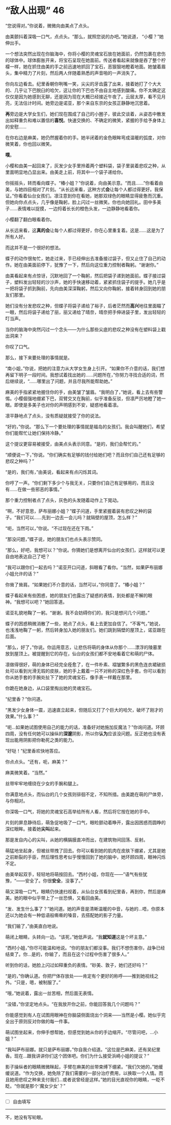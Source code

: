 # “敌人出现” 46

“您说得对。”你说着，微微向由美点了点头。

由美颤抖着深吸一口气，点点头。“那么，就照您说的办吧。”她说道， “小樱？”她伸出手。

一个想法突然出现在你脑海中，你将小樱的灵魂宝石放在她面前，仍然包裹在悲伤的球体中。球体膨胀开来，将宝石呈现在她面前。传送者看起来就像是吞了整个柠檬一样，她在抓住由美的手之前迅速地抓回了宝石，恶狠狠地瞪着地面。她皱着眉头，集中精力了片刻，然后两人伴随着熟悉的声音啪的一声消失了。

你向左边看去。纪里香朝你咧嘴一笑，尖尖的牙齿露了出来，接着她打了个大大的、几乎让下巴脱臼的哈欠，这让你的下巴也不由自主地感到酸痛。你不太确定这仅仅是因为她感到无聊，还是因为现在大概已经接近午夜了。云层太厚，看不见月亮，无法估计时间。她旁边是诺亚，那个来自东京的女孩正静静地沉思着。

**再**旁边是大学女生们，她们现在围成了自己的小圈子，彼此交谈着，从姿态中散发出如释重负和难以置信的**喜悦**。快速交换的、不确定的微笑，紧握的手给予身体上的安慰......

在你右边是麻美，她仍然握着你的手。她半闭着的金色眼眸弯成温暖的弧度，对你微笑着，你也回以微笑。

**噗**。

小樱和由美一起回来了，灰发少女手里拎着两个塑料袋，袋子里装着悲叹之种，从里面明显地凸显出来。由美走上前，将其中一个袋子递给你。

你摇摇头，转而看向蝶子。“椿小姐？”你说着，向由美示意。“而且......”你看着由美，与她四目相对了片刻。“从长远来看，这种方式**会**让每个人都过得更好。我保证。”你看着仙台女孩们。凛注意到你在看她，她那双绿色的眼睛显得疲惫而沉重。但她向你点点头，几乎像是鞠躬，脸上闪过一丝微笑。你也向她回礼。田中多美子......表情难以捉摸，一边捋着长长的橙色头发，一边静静地看着你。

小樱翻了翻白眼看着你。

从长远来看，这**真的会**让每个人都过得更好，你在心里重复着。这是......这是为了所有人好。

而这并不是一个很好的想法。

蝶子的动作很匆忙，她走过来，手已经伸出去准备接过袋子，但又止住了自己的动作。她在由美面前停下，犹豫了一下，然后向这位重力控制者鞠躬。“谢谢你。”

由美看起来有点惊讶，沉默地回了一个鞠躬，然后把袋子递到她面前。蝶子接过袋子，塑料发出轻轻的沙沙声，她的手快速移动着，紧紧抓住袋子的提手。她几乎是一把将袋子抓到胸前，先向由美深深鞠躬，然后又向你鞠躬，接着转身回到她的朋友们那里。

她们没有分发悲叹之种，但蝶子将袋子递给了裕子，后者茫然而**高兴**地往里面瞄了一眼，然后将袋子递给了丽，丽又递给了晴奈，晴奈把手伸进袋子里，发出轻轻的叮当声。

当你的脑海中突然闪过一个念头——为什么那些尖底的悲叹之种没有在塑料袋上戳出洞来？

你叹了口气。

那么，接下来要处理的事情就是。

“南小姐，”你说，把她的注意力从大学女生身上引开。“如果你不介意的话，我们想再留下明子一段时间。我想试着找出她的……问题所在，”你努力寻找合适的词，然后继续说，“……哪里出了问题，并且尽我所能帮助她。”

麻美的手指紧紧地握住你的手，由美皱了皱眉。“我明白了，”她说，看上去有些警惕。小樱倔强地绷紧下巴，双臂交叉在胸前，似乎准备反驳，但凛严厉地瞪了她一眼。即使是多美子也对你的声明感到不安，疑惑地看着凛。

凛平静地点了点头，没有质疑就接受了你的说法。

“好的，”你说。“那么下一个要处理的事情就是福岛的女孩们。我会叫醒她们，希望你们能帮忙让她们保持冷静。”

这个提议更容易被接受，由美点头表示同意。“是的，我们会帮忙的。”

“顺便说一下，”你说。“你们确实有足够的钱付给她们吧？而且你们自己还有足够的悲叹之种吗？”

“是的，我们有，”由美说，看起来有点闪烁其词。

你哼了一声。“你们剩下多少个与我无关，只要你们自己有足够用的，而且没有……在做一些邪恶的事情。”

那个重力控制者点了点头，灰色的头发随着动作上下晃动。

“啊，不好意思，萨布丽娜小姐？”蝶子问道，手里紧握着装有悲叹之种的袋子。“我们可以……先到一边去一会儿吗？就隔壁的屋顶，怎么样？”

“呃，当然可以，”你说。“不过现在还在下雨。”

“那没问题，”蝶子说，她的朋友们也点头表示赞同。

“那么，好吧，我想可以？”你说。你猜她们是想离开仙台的女孩们，这样就可以更自由地表达自己了吧？

“我可以跟你们一起去吗？”诺亚开口问道，斜眼看了看你。“当然，如果萨布丽娜小姐允许的话？”

你耸了耸肩。“如果她们不介意的话，当然可以，”你同意了。“椿小姐？”

蝶子看起来有些困惑，她的朋友们也露出了疑惑的表情，到处都是不解的眼神。“我想可以吧？”她回答道。

诺亚礼貌地鞠了一躬。“谢谢。我不会妨碍你们的，我只是想问几个问题。”

蝶子的困惑稍微消散了一些，她点了点头，看上去更加自信了。“不客气，”她说，也浅浅地鞠了一躬，然后转身加入她的朋友们。她们跳到隔壁的屋顶上，诺亚跟在后面。

“那么，好了，”你说。你运用意志，让悲伤将萌的身体从你那个……漂浮的陵墓里放到屋顶上。被提醒到它的存在，仙台的女孩们都不安地看着它和萌的尸体。

凛做得很好，萌的身体已经完全痊愈了，在一件朴素、褶皱繁多的黑色连衣裙破损处可以看到光滑无瑕的皮肤，她的手上戴着一只不对称的深红色手套。你可以看到你从她手套的手腕处扯下了她的灵魂宝石，像手表一样戴在那里。

你跪在她身边，从口袋里掏出她的灵魂宝石。

“纪里香？”你问道。

“黑发少女身体一震，迅速直立起来，但随后又打了个巨大的哈欠，破坏了刚才的效果。”什么事？"

“呃...如果她试图使用自己的能力的话，准备好对她施加反魔法？”你询问道。环顾四周，没有任何她可以操纵的**深邃**阴影，所以你**认为**应该没问题。反正她也没有表现出能用阴影把你勒死之类的能力。

“好哒！”纪里香欢快地答应。

你点点头。“还有，呃，麻美？”

麻美微笑着。“当然。”

丝带牢牢地缠绕在少女的手腕和腿上。

你满意地点头，而仙台的几个女孩则徘徊不定，不知所措。由美跪在萌的尸体旁，与你相对。

你深吸一口气，将她的灵魂宝石高举给所有人看，然后将它按在她的手中。

片刻的屏息静待后，萌急促地吸了一口气，眼睑颤动着睁开，露出因困惑而圆睁的深红眼眸。接着她**尖叫**起来。

那是发自内心的尖叫，从她的横膈膜直冲而出，在建筑物间回荡、反射。

萌猛地坐起身，但被丝带拽了回去。你可以看到她的肌肉在皮肤下绷紧，尤其是她之前断裂的手臣，然后理性思考似乎慢慢回到了她的脑中，她环顾四周，眼神闪烁不定。

由美举起双手，轻轻地将萌按回去。“西村小姐，你现在——”语气有些犹豫，“——安全了。你很**安全**，没事了。”

萌又深吸一口气，眼睛仍快速扫视着，从仙台女孩看到纪里香，再到你，然后是麻美。她的眼中似乎带上了一丝恐惧，又看回由美。

“发、发生什么事了？”她问道。她的声音是清晰温暖的中音，与她的...唔，你原本还以为她会有一种低语般嘶嘶的嗓音，去搭配她的影子力量。

“我们输了，”由美直白地说。

萌闭上眼睛，头转向一边。“该死，”她低声说。“我**就知道**这是个坏主意。”

“西村小姐，”你尽可能温和地说。“你的朋友们都没事。我们不想伤害你，战争已经结束了。你...是的，你输了，而且在这个过程中伤害了很多人。”

听到你的话，她脸上闪过如释重负的表情。“砂美、敦子，她们还好吗？”

“是的，”你确认道。你把尸体存放处——肯定有个更好的称呼——推到她视线之外。“只是，嗯，被制服了。”

“哦，”她说着，露出一丝苦相，然后面无表情。

“没错，”你坚定地点头。“在我放开你之前，你能回答我几个问题吗？”

你能感觉到有人在试图用眼神在你脑袋侧面烧出个洞来——当然是小樱。她似乎完全出于原则反对你做的每一件事。

萌试图坐起来，你伸手想帮她，但感觉到她从你的手边缩开。“尽管问吧，...小姐？”

“我叫萨布丽娜。就只是萨布丽娜，”你自我介绍道。“这位是巴麻美，还有吴纪里香。现在\...跟我讲讲你们这个团体吧。你们为什么接受浜崎小姐的提议？”

影子操纵者的眼睛微微眯起，手臂在麻美的丝带束缚下绷紧。“我们欠她的，”她缓缓说道。“作为交换，她免除了我们需要的一部分治疗费用，以换取一个人情。而且她用悲叹之种来支付我们...或者说曾经是这样。”她的目光直视你的眼睛，一眨不眨。“你就是那个'魔女少女'？”

---

- [ ] 自由填写

---

不，她没有写轮眼。
